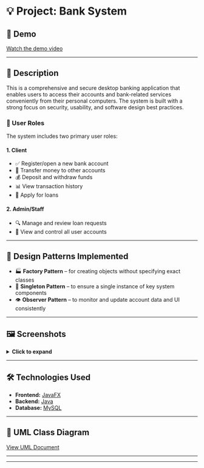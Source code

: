 
# 💡 Project: Bank System

## 🎥 Demo  
[Watch the demo video](https://user-images.githubusercontent.com/73083810/170283193-42cefd0f-d987-4a94-82e0-b3b18d88d077.mp4)

---

## 📄 Description  
This is a comprehensive and secure desktop banking application that enables users to access their accounts and bank-related services conveniently from their personal computers. The system is built with a strong focus on security, usability, and software design best practices.

### 👥 User Roles  
The system includes two primary user roles:

#### 1. **Client**
- ✅ Register/open a new bank account  
- 💸 Transfer money to other accounts  
- 💰 Deposit and withdraw funds  
- 📊 View transaction history  
- 📝 Apply for loans  

#### 2. **Admin/Staff**
- 🔍 Manage and review loan requests  
- 🧾 View and control all user accounts  

---

## 🧠 Design Patterns Implemented
- 🏭 **Factory Pattern** – for creating objects without specifying exact classes  
- 👤 **Singleton Pattern** – to ensure a single instance of key system components  
- 👁️ **Observer Pattern** – to monitor and update account data and UI consistently  

---

## 🖼️ Screenshots  
<details>
  <summary><strong>Click to expand</strong></summary>

### 🏠 Main Window  
<img src="https://github.com/ChitraSiddharthan/Bank-system-Java-application-demonstration-of-Design-patterns/blob/main/ScreenShots/MainWindow.png" />

### 🧭 Home Window  
<img src="https://github.com/ChitraSiddharthan/Bank-system-Java-application-demonstration-of-Design-patterns/blob/main/ScreenShots/HomeWindow.png" />

### 💸 Money Transfer Window  
<img src="https://github.com/ChitraSiddharthan/Bank-system-Java-application-demonstration-of-Design-patterns/blob/main/ScreenShots/TransferMoneyWindow.png" />

### 💱 Currency Converter  
<img src="https://github.com/ChitraSiddharthan/Bank-system-Java-application-demonstration-of-Design-patterns/blob/main/ScreenShots/currrencyConverterAPI.png" />

### 📝 Open Account Window  
<img src="https://github.com/ChitraSiddharthan/Bank-system-Java-application-demonstration-of-Design-patterns/blob/main/ScreenShots/openAccountWindow.png" />

</details>

---

## 🛠️ Technologies Used
- **Frontend:** [JavaFX](https://openjfx.io/)  
- **Backend:** [Java](https://www.java.com/)  
- **Database:** [MySQL](https://www.mysql.com/)  

---

## 📐 UML Class Diagram  
[View UML Document](https://docs.google.com/document/d/1YRnffd2H4OcRiWFIKCwwmbQBHH_ZSGbHAIadIAoB1PE/edit?usp=sharing)

---

---

